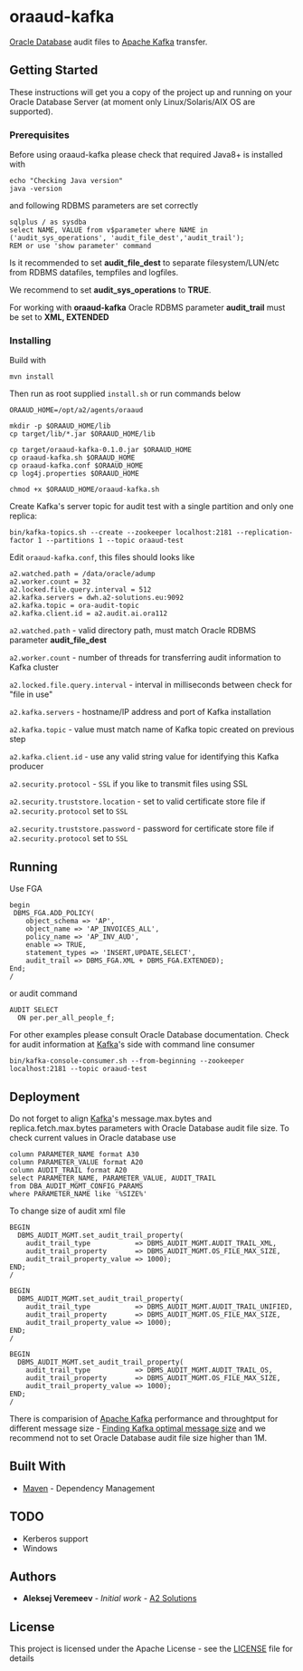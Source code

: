 # oraaud-kafka

[Oracle Database](https://www.oracle.com/database/index.html) audit files to [Apache Kafka](http://kafka.apache.org/) transfer.

## Getting Started

These instructions will get you a copy of the project up and running on your Oracle Database Server (at moment only Linux/Solaris/AIX OS are supported).

### Prerequisites

Before using oraaud-kafka please check that required Java8+ is installed with

```
echo "Checking Java version"
java -version
```
and following RDBMS parameters are set correctly

```
sqlplus / as sysdba
select NAME, VALUE from v$parameter where NAME in ('audit_sys_operations', 'audit_file_dest','audit_trail');
REM or use 'show parameter' command
```
Is it recommended to set **audit_file_dest** to separate filesystem/LUN/etc from RDBMS datafiles, tempfiles and logfiles.

We recommend to set **audit_sys_operations** to  **TRUE**.

For working with **oraaud-kafka** Oracle RDBMS parameter **audit_trail** must be set to **XML, EXTENDED**


### Installing

Build with

```
mvn install
```
Then run as root supplied `install.sh` or run commands below

```
ORAAUD_HOME=/opt/a2/agents/oraaud

mkdir -p $ORAAUD_HOME/lib
cp target/lib/*.jar $ORAAUD_HOME/lib

cp target/oraaud-kafka-0.1.0.jar $ORAAUD_HOME
cp oraaud-kafka.sh $ORAAUD_HOME
cp oraaud-kafka.conf $ORAAUD_HOME
cp log4j.properties $ORAAUD_HOME

chmod +x $ORAAUD_HOME/oraaud-kafka.sh
```



Create Kafka's server topic for audit test with a single partition and only one replica: 

```
bin/kafka-topics.sh --create --zookeeper localhost:2181 --replication-factor 1 --partitions 1 --topic oraaud-test
```

Edit `oraaud-kafka.conf`, this files should looks like

```
a2.watched.path = /data/oracle/adump
a2.worker.count = 32
a2.locked.file.query.interval = 512
a2.kafka.servers = dwh.a2-solutions.eu:9092
a2.kafka.topic = ora-audit-topic
a2.kafka.client.id = a2.audit.ai.ora112

```
`a2.watched.path` - valid directory path, must match Oracle RDBMS parameter **audit_file_dest**

`a2.worker.count` - number of threads for transferring audit information to Kafka cluster

`a2.locked.file.query.interval` - interval in milliseconds between check for "file in use"

 
`a2.kafka.servers` - hostname/IP address and port of Kafka installation

`a2.kafka.topic` - value must match name of Kafka topic created on previous step

`a2.kafka.client.id` - use any valid string value for identifying this Kafka producer

`a2.security.protocol` - `SSL` if you like to transmit files using SSL

`a2.security.truststore.location` - set to valid certificate store file if `a2.security.protocol` set to `SSL`

`a2.security.truststore.password` - password for certificate store file if `a2.security.protocol` set to `SSL`


## Running 

Use FGA


```
begin
 DBMS_FGA.ADD_POLICY(
	object_schema => 'AP',
	object_name => 'AP_INVOICES_ALL',
	policy_name => 'AP_INV_AUD',
    enable => TRUE,
	statement_types => 'INSERT,UPDATE,SELECT',
	audit_trail => DBMS_FGA.XML + DBMS_FGA.EXTENDED);
End;
/
```
or audit command 

```
AUDIT SELECT
  ON per.per_all_people_f;
```
For other examples please consult Oracle Database documentation. Check for audit information at [Kafka](http://kafka.apache.org/)'s side with command line consumer

```
bin/kafka-console-consumer.sh --from-beginning --zookeeper localhost:2181 --topic oraaud-test
```

## Deployment

Do not forget to align [Kafka](http://kafka.apache.org/)'s message.max.bytes and replica.fetch.max.bytes parameters with Oracle Database audit file size. To check current values in Oracle database use

```
column PARAMETER_NAME format A30
column PARAMETER_VALUE format A20
column AUDIT_TRAIL format A20
select PARAMETER_NAME, PARAMETER_VALUE, AUDIT_TRAIL
from DBA_AUDIT_MGMT_CONFIG_PARAMS
where PARAMETER_NAME like '%SIZE%'
```
To change size of audit xml file

```
BEGIN
  DBMS_AUDIT_MGMT.set_audit_trail_property(
    audit_trail_type           => DBMS_AUDIT_MGMT.AUDIT_TRAIL_XML,
    audit_trail_property       => DBMS_AUDIT_MGMT.OS_FILE_MAX_SIZE,
    audit_trail_property_value => 1000);
END;
/

BEGIN
  DBMS_AUDIT_MGMT.set_audit_trail_property(
    audit_trail_type           => DBMS_AUDIT_MGMT.AUDIT_TRAIL_UNIFIED,
    audit_trail_property       => DBMS_AUDIT_MGMT.OS_FILE_MAX_SIZE,
    audit_trail_property_value => 1000);
END;
/

BEGIN
  DBMS_AUDIT_MGMT.set_audit_trail_property(
    audit_trail_type           => DBMS_AUDIT_MGMT.AUDIT_TRAIL_OS,
    audit_trail_property       => DBMS_AUDIT_MGMT.OS_FILE_MAX_SIZE,
    audit_trail_property_value => 1000);
END;
/
```
There is comparision of [Apache Kafka](http://kafka.apache.org/) performance and throughtput for different message size - [Finding Kafka optimal message size](https://www.idata.co.il/2018/02/finding-kafka-optimal-message-size/) and we recommend not to set Oracle Database audit file size higher than 1M.


## Built With

* [Maven](https://maven.apache.org/) - Dependency Management

## TODO
* Kerberos support
* Windows

## Authors

* **Aleksej Veremeev** - *Initial work* - [A2 Solutions](http://a2-solutions.eu/)

## License

This project is licensed under the Apache License - see the [LICENSE](LICENSE) file for details

